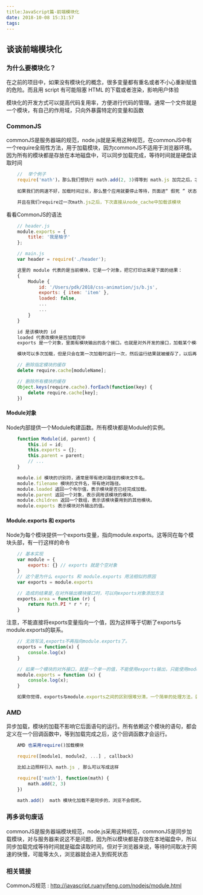 ```yaml
---
title:JavaScript篇-前端模块化
date: 2018-10-08 15:31:57
tags:
---
```


## 谈谈前端模块化
### 为什么要模块化？
在之前的项目中，如果没有模块化的概念，很多变量都有重名或者不小心重新赋值的危险。而且用 script 有可能阻塞 HTML 的下载或者渲染，影响用户体验

模块化的开发方式可以提高代码复用率，方便进行代码的管理。通常一个文件就是一个模块，有自己的作用域，只向外暴露特定的变量和函数

### CommonJS
commonJS是服务器端的规范，node.js就是采用这种规范，在commonJS中有一个require全局性方法，用于加载模块，因为commonJS不适用于浏览器环境。因为所有的模块都是存放在本地磁盘中，可以同步加载完成，等待时间就是硬盘读取时间

```javascript
    //  举个例子 
    require('math')，那么我们想执行 math.add(2, 3)得等到 math.js 加完之后，才能运行。
    
    如果我们的网速不好，加载时间过长，那么整个应用就要停止等待，页面进“ 假死 ” 状态。

    并且在我们require过一次math.js之后，下次直接从node_cache中加载该模块

```

看看CommonJS的语法
```javascript
    // header.js
    module.exports = {
        title: '我是柚子'
    };

    // main.js
    var header = require('./header');

    这里的 module 代表的是当前模块，它是一个对象，把它打印出来是下面的结果：
    {
        Module {
            id: '/Users/pdk/2018/css-animation/js/b.js',
            exports: { item: 'item' },
            loaded: false,
            ...
            ...
        }
    }

    id 是该模块的 id
    loaded 代表改模块是否加载完毕
    exports 是一个对象，里面有模块输出的各个接口。也就是对外开发的接口，加载某个模块，其实是加载该模块的module.exports属性。

    模块可以多次加载，但是只会在第一次加载时运行一次，然后运行结果就被缓存了，以后再加载，就直接读取缓存结果。要想让模块再次运行，必须清除缓存。

    // 删除指定模块的缓存
    delete require.cache[moduleName];

    // 删除所有模块的缓存
    Object.keys(require.cache).forEach(function(key) {
        delete require.cache[key];
    })

```
<!--more-->

#### Module对象
Node内部提供一个Module构建函数。所有模块都是Module的实例。
```javascript
    function Module(id, parent) {
        this.id = id;
        this.exports = {};
        this.parent = parent;
        // ...
    }

    module.id 模块的识别符，通常是带有绝对路径的模块文件名。
    module.filename 模块的文件名，带有绝对路径。
    module.loaded 返回一个布尔值，表示模块是否已经完成加载。
    module.parent 返回一个对象，表示调用该模块的模块。
    module.children 返回一个数组，表示该模块要用到的其他模块。
    module.exports 表示模块对外输出的值。
```
#### Module.exports 和 exports
Node为每个模块提供一个exports变量，指向module.exports。这等同在每个模块头部，有一行这样的命令

```javascript
    // 基本实现
    var module = {
        exports: {} // exports 就是个空对象
    }
    // 这个是为什么 exports 和 module.exports 用法相似的原因
    var exports = module.exports

    // 造成的结果是,在对外输出模块接口时，可以向exports对象添加方法
    exports.area = function (r) {
        return Math.PI * r * r;
    }

```
注意，不能直接将exports变量指向一个值，因为这样等于切断了exports与module.exports的联系。
```javascript
    // 无效写法,exports不再指向module.exports了。
    exports = function(x) {
        console.log(x)
    }

    // 如果一个模块的对外接口，就是一个单一的值，不能使用exports输出，只能使用module.exports输出。
    module.exports = function (x) { 
        console.log(x);
    }

    如果你觉得，exports与module.exports之间的区别很难分清，一个简单的处理方法，就是放弃使用exports，只使用module.exports。
```
### AMD
异步加载，模块的加载不影响它后面语句的运行。所有依赖这个模块的语句，都会定义在一个回调函数中，等到加载完成之后，这个回调函数才会运行。
```javascript
    AMD 也采用require()加载模块

    require([module1, module2, ...] , callback)

    比如上边照样引入 math.js , 那么可以写成这样

    require(['math'], function(math) {
        math.add(2, 3)
    })

    math.add()  math 模块化加载不是同步的，浏览不会假死。
```

### 再多说句废话
commonJS是服务器端模块规范，node.js采用这种规范，commonJS是同步加载模块，对与服务器来说这不是问题，因为所以模块都是存放在本地磁盘中，所以同步加载完成等待时间就是磁盘读取时间，但对于浏览器来说，等待时间取决于网速的快慢，可能等太久，浏览器就会进入到假死状态

### 相关链接
CommonJS规范 : http://javascript.ruanyifeng.com/nodejs/module.html

